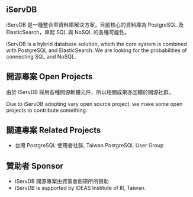 ## iServDB
iServDB 是一種整合型資料庫解決方案，目前核心的資料庫為 PostgreSQL 及 ElasticSearch，串起 SQL 與 NoSQL 的各種可能性。

iServDB is a hybrid database solution, which the core system is combined with PostgreSQL and ElasticSearch. We are looking for the probabilities of connecting SQL and NoSQL.  

## 開源專案 Open Projects
由於 iServDB 採用各種開源軟體元件，所以相關成果亦回饋於開源社群。

Due to iServDB adopting vary open source project, we make some open projects to contribute something.

## 關連專案 Related Projects
* 台灣 PostgreSQL 使用者社群, Taiwan PostgreSQL User Group

## 贊助者 Sponsor
* iServDB 開源專案由資策會創研所所贊助
* iServDB is supported by IDEAS Institute of III, Taiwan. 
